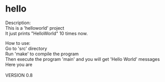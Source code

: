 # hello

Description:<br/>
	This is a 'helloworld' project<br/>
	It just prints "HelloWorld" 10 times now.<br/>

How to use:<br/>
	Go to 'src' directory<br/>
	Run 'make' to compile the program<br/>
	Then execute the program 'main' and you will get 'Hello World' messages<br/>
	Here you are<br/>
<br/>
VERSION 0.8
